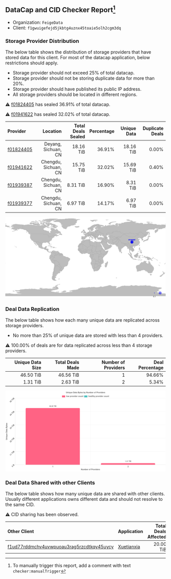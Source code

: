 ## DataCap and CID Checker Report[^1]
 - Organization: `FeigeData`
 - Client: `f1gwuigefejd5jkbtg4uznx45toaie5olh2cgm3dq`
### Storage Provider Distribution
The below table shows the distribution of storage providers that have stored data for this client.
For most of the datacap application, below restrictions should apply.
 - Storage provider should not exceed 25% of total datacap.
 - Storage provider should not be storing duplicate data for more than 20%.
 - Storage provider should have published its public IP address.
 - All storage providers should be located in different regions.

⚠️ [f01824405](https://filfox.info/en/address/f01824405) has sealed 36.91% of total datacap.

⚠️ [f01941622](https://filfox.info/en/address/f01941622) has sealed 32.02% of total datacap.

| Provider                                              |             Location | Total Deals Sealed | Percentage | Unique Data | Duplicate Deals |
| :---------------------------------------------------- | -------------------: | -----------------: | ---------: | ----------: | --------------: |
| [f01824405](https://filfox.info/en/address/f01824405) |  Deyang, Sichuan, CN |          18.16 TiB |     36.91% |   18.16 TiB |           0.00% |
| [f01941622](https://filfox.info/en/address/f01941622) | Chengdu, Sichuan, CN |          15.75 TiB |     32.02% |   15.69 TiB |           0.40% |
| [f01939387](https://filfox.info/en/address/f01939387) | Chengdu, Sichuan, CN |           8.31 TiB |     16.90% |    8.31 TiB |           0.00% |
| [f01939377](https://filfox.info/en/address/f01939377) | Chengdu, Sichuan, CN |           6.97 TiB |     14.17% |    6.97 TiB |           0.00% |

![Provider Distribution](https://raw.githubusercontent.com/data-preservation-programs/filplus-checker-assets/main/filecoin-project/filecoin-plus-large-datasets/issues/653/1671007815887.png)
### Deal Data Replication
The below table shows how each many unique data are replicated across storage providers.
- No more than 25% of unique data are stored with less than 4 providers.

⚠️ 100.00% of deals are for data replicated across less than 4 storage providers.

| Unique Data Size | Total Deals Made | Number of Providers | Deal Percentage |
| ---------------: | ---------------: | ------------------: | --------------: |
|        46.50 TiB |        46.56 TiB |                   1 |          94.66% |
|         1.31 TiB |         2.63 TiB |                   2 |           5.34% |

![Replication Distribution](https://raw.githubusercontent.com/data-preservation-programs/filplus-checker-assets/main/filecoin-project/filecoin-plus-large-datasets/issues/653/1671007816647.png)
### Deal Data Shared with other Clients
The below table shows how many unique data are shared with other clients.
Usually different applications owns different data and should not resolve to the same CID.

⚠️ CID sharing has been observed.

| Other Client                                                                                                          | Application                                                                               | Total Deals Affected | Unique CIDs |        Verifier |
| :-------------------------------------------------------------------------------------------------------------------- | :---------------------------------------------------------------------------------------- | -------------------: | ----------: | --------------: |
| [f1ud77rddmchv4uvwpuoau3rag5rzcdtkqy45uycy](https://filfox.info/en/address/f1ud77rddmchv4uvwpuoau3rag5rzcdtkqy45uycy) | [Xuetianxia](https://github.com/filecoin-project/filecoin-plus-large-datasets/issues/650) |            20.00 TiB |         318 | LDN v3 multisig |

[^1]: To manually trigger this report, add a comment with text `checker:manualTrigger`

